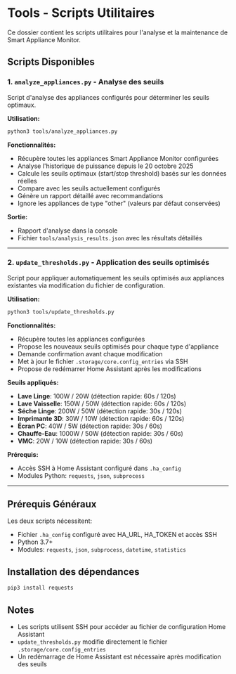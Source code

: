 # Tools - Scripts Utilitaires

Ce dossier contient les scripts utilitaires pour l'analyse et la maintenance de Smart Appliance Monitor.

## Scripts Disponibles

### 1. `analyze_appliances.py` - Analyse des seuils

Script d'analyse des appliances configurés pour déterminer les seuils optimaux.

**Utilisation:**
```bash
python3 tools/analyze_appliances.py
```

**Fonctionnalités:**
- Récupère toutes les appliances Smart Appliance Monitor configurées
- Analyse l'historique de puissance depuis le 20 octobre 2025
- Calcule les seuils optimaux (start/stop threshold) basés sur les données réelles
- Compare avec les seuils actuellement configurés
- Génère un rapport détaillé avec recommandations
- Ignore les appliances de type "other" (valeurs par défaut conservées)

**Sortie:**
- Rapport d'analyse dans la console
- Fichier `tools/analysis_results.json` avec les résultats détaillés

---

### 2. `update_thresholds.py` - Application des seuils optimisés

Script pour appliquer automatiquement les seuils optimisés aux appliances existantes via modification du fichier de configuration.

**Utilisation:**
```bash
python3 tools/update_thresholds.py
```

**Fonctionnalités:**
- Récupère toutes les appliances configurées
- Propose les nouveaux seuils optimisés pour chaque type d'appliance
- Demande confirmation avant chaque modification
- Met à jour le fichier `.storage/core.config_entries` via SSH
- Propose de redémarrer Home Assistant après les modifications

**Seuils appliqués:**
- **Lave Linge**: 100W / 20W (détection rapide: 60s / 120s)
- **Lave Vaisselle**: 150W / 50W (détection rapide: 60s / 120s)
- **Séche Linge**: 200W / 50W (détection rapide: 30s / 120s)
- **Imprimante 3D**: 30W / 10W (détection rapide: 60s / 120s)
- **Écran PC**: 40W / 5W (détection rapide: 30s / 60s)
- **Chauffe-Eau**: 1000W / 50W (détection rapide: 30s / 60s)
- **VMC**: 20W / 10W (détection rapide: 30s / 60s)

**Prérequis:**
- Accès SSH à Home Assistant configuré dans `.ha_config`
- Modules Python: `requests`, `json`, `subprocess`

---

## Prérequis Généraux

Les deux scripts nécessitent:
- Fichier `.ha_config` configuré avec HA_URL, HA_TOKEN et accès SSH
- Python 3.7+
- Modules: `requests`, `json`, `subprocess`, `datetime`, `statistics`

## Installation des dépendances

```bash
pip3 install requests
```

## Notes

- Les scripts utilisent SSH pour accéder au fichier de configuration Home Assistant
- `update_thresholds.py` modifie directement le fichier `.storage/core.config_entries`
- Un redémarrage de Home Assistant est nécessaire après modification des seuils
